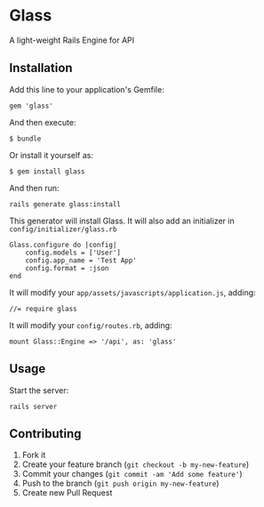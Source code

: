 # Glass

A light-weight Rails Engine for API

## Installation

Add this line to your application's Gemfile:

    gem 'glass'

And then execute:

    $ bundle

Or install it yourself as:

    $ gem install glass

And then run:

    rails generate glass:install
    
This generator will install Glass. It will also add an initializer in `config/initializer/glass.rb`

    Glass.configure do |config|
        config.models = ['User']
        config.app_name = 'Test App'
        config.format = :json
    end
    
It will modify your `app/assets/javascripts/application.js`, adding:

    //= require glass

It will modify your `config/routes.rb`, adding:

    mount Glass::Engine => '/api', as: 'glass'

## Usage

Start the server:

    rails server

## Contributing

1. Fork it
2. Create your feature branch (`git checkout -b my-new-feature`)
3. Commit your changes (`git commit -am 'Add some feature'`)
4. Push to the branch (`git push origin my-new-feature`)
5. Create new Pull Request
